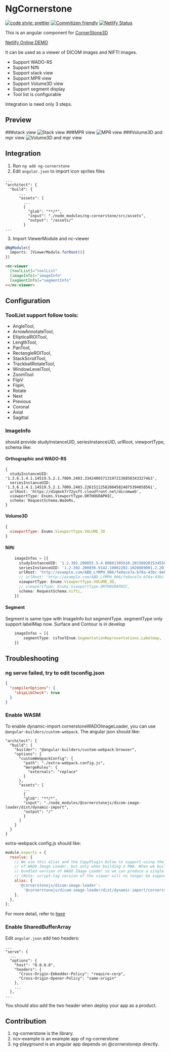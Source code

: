 # NgCornerstone

[![code style: prettier](https://img.shields.io/badge/code_style-prettier-ff69b4.svg?style=flat-square)](https://github.com/prettier/prettier)
[![Commitizen friendly](https://img.shields.io/badge/commitizen-friendly-brightgreen.svg)](http://commitizen.github.io/cz-cli/)
[![Netlify Status](https://api.netlify.com/api/v1/badges/a29854b3-a874-476f-8f3a-1590103d5d8c/deploy-status)](https://app.netlify.com/sites/angular-cornerstone-demo/deploys)

This is an angular component for [CornerStone3D](https://www.cornerstonejs.org/)


[Netlify Online DEMO](https://angular-cornerstone-demo.netlify.app/)


It can be used as a viewer of DICOM images and NIFTI images.
- Support WADO-RS
- Support Nifti
- Support stack view
- Support MPR view
- Support Volume3D view
- Support segment display
- Tool list is configurable

Integration is need only 3 steps.


## Preview
###stack view
![Stack view](./docs/stack.png)
###MPR view
![MPR view](./docs/mpr.png)
###Volume3D and mpr view
![Volume3D and mpr view](./docs/volume.png)

## Integration
1. Run `ng add ng-cornerstone`
2. Edit `angular.json` to import icon sprites files
```
...
"architect": {
  "build": {
      ...
      "assets": [
        ...
        {
          "glob": "**/*",
          "input": "./node_modules/ng-cornerstone/src/assets",
          "output": "/assets/"
        }
...
```
3. Import ViewerModule and nc-viewer

```ts
@NgModule({
  imports: [ViewerModule.forRoot()]
})
```

```html
<nc-viewer
  [toolList]="toolList"
  [imageInfo]="imageInfo"
  [segmentInfo]="segmentInfo"
></nc-viewer>
```

## Configuration

### ToolList support follow tools:  
- AngleTool,
- ArrowAnnotateTool,
- EllipticalROITool,
- LengthTool,
- PanTool,
- RectangleROITool,
- StackScrollTool,
- TrackballRotateTool,
- WindowLevelTool,
- ZoomTool
- FlipV
- FlipH, 
- Rotate
- Next
- Previous
- Coronal
- Axial
- Sagittal

### ImageInfo 
should provide studyInstanceUID, seriesInstanceUID, urlRoot, viewportType, schema
like:
#### Orthographic and WADO-RS
```
{
  studyInstanceUID: '1.3.6.1.4.1.14519.5.2.1.7009.2403.334240657131972136850343327463',
  seriesInstanceUID: '1.3.6.1.4.1.14519.5.2.1.7009.2403.226151125820845824875394858561',
  urlRoot: 'https://d1qmxk7r72ysft.cloudfront.net/dicomweb',
  viewportType: Enums.ViewportType.ORTHOGRAPHIC,
  schema: RequestSchema.WadoRs,
}
```

#### Volume3D
```js
{
  viewportType: Enums.ViewportType.VOLUME_3D
}
```

#### Nifti 
```ts
    imageInfos = [{
      studyInstanceUID: '1.2.392.200055.5.4.80861305518.20150928153455671288',
      seriesInstanceUID: '1.2.392.200036.9142.10002202.1020869001.2.20150928174647.30151',
      urlRoot: 'http://example.com/ABD_LYMPH_006/fe0ace7a-b70a-43bc-9eb0-52359b4d2241/Images/ABD_LYMPH_006.nii',
      // urlRoot: 'http://example.com/ABD_LYMPH_006/fe0ace7a-b70a-43bc-9eb0-52359b4d2241/Images/ABD_LYMPH_006.nii.gz',
      viewportType: Enums.ViewportType.VOLUME_3D,
      // viewportType: Enums.ViewportType.ORTHOGRAPHIC,
      schema: RequestSchema.nifti,
    }]
```

#### Segment

Segment is same type with ImageInfo but segmentType.
segmentType only support labelMap now.
Surface and Contour is in develop
```ts
    imageInfos = [{
        segmentType: csToolEnum.SegmentationRepresentations.Labelmap,
    }]
```

## Troubleshooting

### ng serve failed, try to edit tsconfig.json

```json
{
  "compilerOptions": {
    "skipLibCheck": true
  }
}
```

### Enable WASM

To enable dynamic-import cornerstoneWADOImageLoader, you can use `@angular-builders/custom-webpack`.
The angular json should like:

```
"architect": {
  "build": {
    "builder": "@angular-builders/custom-webpack:browser",
    "options": {
      "customWebpackConfig": {
        "path": "./extra-webpack.config.js",
        "mergeRules": {
          "externals": "replace"
        }
      },
      "assets": [
        ...
        {
        "glob": "**/*",
        "input": "./node_modules/@cornerstonejs/dicom-image-loader/dist/dynamic-import",
        "output": "/"
        }
      ]
    }
  }
}
```

extra-webpack.config.js should like:

```js
module.exports = {
  resolve: {
    // We use this alias and the CopyPlugin below to support using the dynamic-import version
    // of WADO Image Loader, but only when building a PWA. When we build a package, we must use the
    // bundled version of WADO Image Loader so we can produce a single file for the viewer.
    // (Note: script-tag version of the viewer will no longer be supported in OHIF v3)
    alias: {
      '@cornerstonejs/dicom-image-loader':
        '@cornerstonejs/dicom-image-loader/dist/dynamic-import/cornerstoneDICOMImageLoader.min.js',
    },
  },
};
```

For more detail, refer to [here](https://github.com/cornerstonejs/cornerstoneWADOImageLoader#upgrade-to-cwil-v4x)

### Enable SharedBufferArray

Edit `angular.json` add two headers:

```
...
"serve": {
  ...
  "options": {
    "host": "0.0.0.0",
    "headers": {
      "Cross-Origin-Embedder-Policy": "require-corp",
      "Cross-Origin-Opener-Policy": "same-origin"
    },
    ...
  },
...

```

You should also add the two header when deploy your app as a product.


## Contribution
1. ng-cornerstone is the library.
2. ncv-example is an example app of ng-cornerstone
3. ng-playground is an angular app depends on @cornerstonejs directly.
